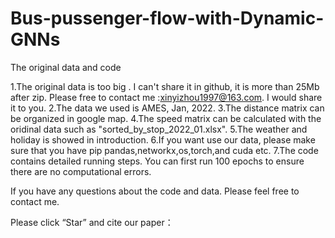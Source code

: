# Bus-pussenger-flow-with-Dynamic-GNNs
The original data and code 

1.The original data is too big . I can't share it in github, it is more than 25Mb after zip. Please free to contact me :xinyizhou1997@163.com. I would share it to you.
2.The data we used is AMES, Jan, 2022.
3.The distance matrix can be organized in google map.
4.The speed matrix can be calculated with the oridinal data such as "sorted_by_stop_2022_01.xlsx".
5.The weather and holiday is showed in introduction.
6.If you want use our data, please make sure that you have pip pandas,networkx,os,torch,and cuda etc.
7.The code contains detailed running steps. You can first run 100 epochs to ensure there are no computational errors.

If you have any questions about the code and data. Please feel free to contact me.

Please click “Star” and cite our paper： 
